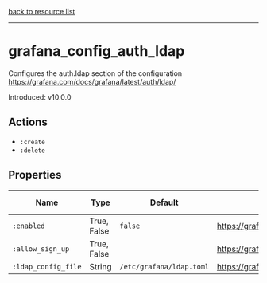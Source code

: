 [back to resource list](https://github.com/sous-chefs/grafana#resources)

---

# grafana_config_auth_ldap

Configures the auth.ldap section of the configuration <https://grafana.com/docs/grafana/latest/auth/ldap/>

Introduced: v10.0.0

## Actions

- `:create`
- `:delete`

## Properties

| Name                | Type        | Default                  | Description                                          | Allowed Values |
| ------------------- | ----------- | ------------------------ | ---------------------------------------------------- | -------------- |
| `:enabled`          | True, False | `false`                  | <https://grafana.com/docs/grafana/latest/auth/ldap/> | true, false    |
| `:allow_sign_up`    | True, False |                          | <https://grafana.com/docs/grafana/latest/auth/ldap/> | true, false    |
| `:ldap_config_file` | String      | `/etc/grafana/ldap.toml` | <https://grafana.com/docs/grafana/latest/auth/ldap/> |                |
